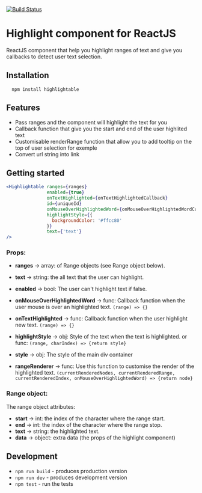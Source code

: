 [![Build Status](https://travis-ci.org/ydeshayes/react-highlight.svg?branch=master)](https://travis-ci.org/ydeshayes/react-highlight)
# Highlight component for ReactJS

ReactJS component that help you highlight ranges of text and give you callbacks to detect user text selection.

## Installation

```
  npm install highlightable
```

## Features

* Pass ranges and the component will highlight the text for you
* Callback function that give you the start and end of the user highlited text
* Customisable renderRange function that allow you to add tooltip on the top of user selection for exemple
* Convert url string into link

## Getting started


```jsx
<Highlightable ranges={ranges}
               enabled={true}
               onTextHighlighted={onTextHighlightedCallback}
               id={uniqueId}
               onMouseOverHighlightedWord={onMouseOverHighlightedWordCallback}
               highlightStyle={{
                 backgroundColor: '#ffcc80'
               }}
               text={'text'}
/>
```
### Props:

* **ranges** -> array: of Range objects (see Range object below).

* **text** -> string: the all text that the user can highlight.

* **enabled** -> bool: The user can't highlight text if false.

* **onMouseOverHighlightedWord** -> func: Callback function when the user mouse is over an highlighted text.
`(range) => {}`

* **onTextHighlighted** -> func: Callback function when the user highlight new text.
`(range) => {}`

* **highlightStyle** -> obj: Style of the text when the text is highlighted. or func: 
`(range, charIndex) => {return style}`
* **style** -> obj: The style of the main div container

* **rangeRenderer** -> func: Use this function to customise the render of the highlighted text.
`(currentRenderedNodes, currentRenderedRange, currentRenderedIndex, onMouseOverHighlightedWord) => {return node}`

### Range object:

The range object attributes:
* **start** -> int: the index of the character where the range start.
* **end** -> int: the index of the character where the range stop.
* **text** -> string: the highlighted text.
* **data** -> object: extra data (the props of the highlight component)

## Development

* `npm run build` - produces production version
* `npm run dev` - produces development version
* `npm test` - run the tests
